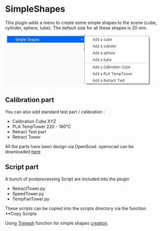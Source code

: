 # SimpleShapes

This plugin adds a menu to create some simple shapes to the scene (cube, cylinder, sphere, tube). The default size for all these shapes is 20 mm.

![menu Extensions Simple Shapes](./images/option.jpg)

Calibration part
--

You can also add standard test part / calibration :
- Calibration Cube XYZ
- PLA TempTower 220 - 180°C
- Retract Test part
- Retract Tower

All the parts have been design via OpenScad. openscad can be downloaded [here](http://www.openscad.org/downloads.html)

Script part
--
A bunch of postprocessing Script are included into the plugin
- RetractTower.py
- SpeedTower.py
- TempFanTower.py

These scripts can be copied into the scripts directory via the function **Copy Scripts


Using [Trimesh](https://github.com/mikedh/trimesh) function for simple shapes [creation](https://github.com/mikedh/trimesh/blob/master/trimesh/creation.py).
